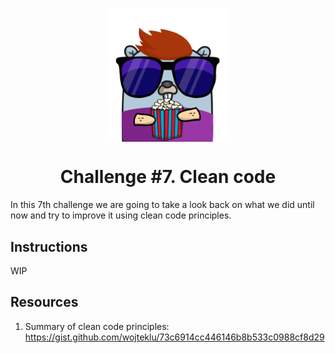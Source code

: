 <p align="center">
    <img alt="&quot;a random gopher created by gopherize.me&quot;" src="../../img/gopher-challenge-8.png" width="200px" style="display: block; margin: 0 auto"/>
</p>

<h1 align="center" style="text-align: center;">
  Challenge #7. Clean code
</h1>

In this 7th challenge we are going to take a look back on what we did until now and try to improve it using clean code principles.

## Instructions

WIP

## Resources

1. Summary of clean code principles: https://gist.github.com/wojteklu/73c6914cc446146b8b533c0988cf8d29